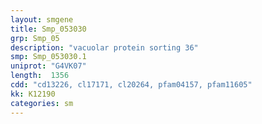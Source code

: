 ```yaml
---
layout: smgene
title: Smp_053030
grp: Smp_05
description: "vacuolar protein sorting 36"
smp: Smp_053030.1
uniprot: "G4VK07"
length:  1356
cdd: "cd13226, cl17171, cl20264, pfam04157, pfam11605"
kk: K12190
categories: sm
---
```

